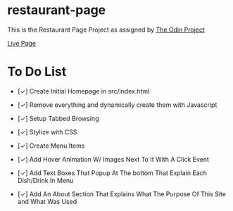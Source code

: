 # restaurant-page
This is the Restaurant Page Project as assigned by [The Odin Project](https://www.TheOdinProject.com)

[Live Page](https://aurorn.github.io/restaurant-page/)


# To Do List

- [✓] Create Initial Homepage in src/index.html
  

- [✓] Remove everything and dynamically create them with Javascript
  

- [✓] Setup Tabbed Browsing
  

- [✓] Stylize with CSS


- [✓] Create Menu Items


- [✓] Add Hover Animation W/ Images Next To It With A Click Event


- [✓] Add Text Boxes That Popup At The bottom That Explain Each Dish/Drink In Menu


- [✓] Add An About Section That Explains What The Purpose Of This Site and What Was Used
